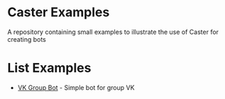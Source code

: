 # Caster Examples

A repository containing small examples to illustrate the use of Caster for creating bots

# List Examples
- [VK Group Bot](vk-bot) - Simple bot for group VK

